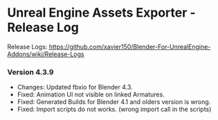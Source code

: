 # Unreal Engine Assets Exporter - Release Log
Release Logs: https://github.com/xavier150/Blender-For-UnrealEngine-Addons/wiki/Release-Logs

### Version 4.3.9

- Changes: Updated fbxio for Blender 4.3.
- Fixed: Animation UI not visible on linked Armatures.
- Fixed: Generated Builds for Blender 4.1 and olders version is wrong.
- Fixed: Import scripts do not works. (wrong import call in the scripts)